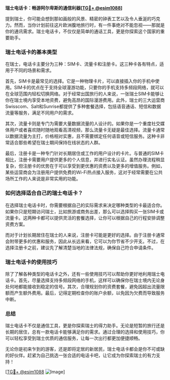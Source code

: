 **瑞士电话卡：畅游阿尔卑斯的通信利器[[TG💪+ @esim1088](https://t.me/s/esim1088)]**

提到瑞士，你可能会想到那如画般的风景、精密的钟表工艺以及令人垂涎的巧克力。然而，当你计划前往这片欧洲腹地旅行时，有一件事绝对不能忽视——那就是你的通讯需求。瑞士电话卡，不仅仅是简单的通话工具，更是你探索这个国家的重要助手。

### 瑞士电话卡的基本类型

在瑞士，电话卡主要分为三种：SIM卡、流量卡和注册卡。这三种卡各有特点，适用于不同的场景和需求。

首先，SIM卡是最常见的选择。它是一种物理卡片，可以直接插入你的手机中使用。SIM卡的优点在于支持全球漫游功能，只要你的手机支持多频段网络，就可以在全球范围内轻松切换网络。对于经常出国旅行的人来说，一张瑞士SIM卡能够让你在瑞士境内享受本地资费，避免高昂的国际漫游费用。此外，瑞士的三大运营商Swisscom、Salt和Sunrise都提供了多种套餐选择，包括语音通话、短信和数据流量等服务，满足不同用户的需求。

其次，流量卡则是专门为需要大量数据流量的人设计的。如果你是一个重度社交媒体用户或者喜欢随时随地观看高清视频，那么流量卡无疑是最佳选择。流量卡通常以数据流量为主打，价格相对实惠，且不需要绑定任何语音或短信服务。这种卡非常适合那些希望在瑞士期间保持在线状态的人群。

最后，注册卡是一种专门针对长期居住或工作的用户设计的卡片。与普通的SIM卡相比，注册卡需要用户提供更多的个人信息，并进行实名认证。虽然办理流程稍显复杂，但注册卡的优势在于可以享受到更优惠的资费以及更多的增值服务。例如，某些运营商会为注册用户提供免费的Wi-Fi热点接入服务，这对于经常需要在公共场所工作的人来说是非常实用的功能。

### 如何选择适合自己的瑞士电话卡？

在选择瑞士电话卡时，你需要根据自己的实际需求来决定哪种类型的卡最适合你。如果你只是短期访问瑞士，比如旅游或商务出差，那么可以选择购买一张SIM卡或流量卡。这两种卡都可以提供灵活的套餐选择，让你可以根据自己的行程安排调整资费方案。

而对于计划长期居住在瑞士的人来说，注册卡可能是更好的选择。由于注册卡通常会附带更多的优惠和服务，因此从长远来看，它可以为你节省不少开支。不过，在选择注册卡之前，建议先了解清楚当地的法律法规，确保自己符合申请条件。

### 瑞士电话卡的使用技巧

除了了解各种类型的电话卡之外，还有一些使用技巧可以帮助你更好地利用瑞士电话卡。首先，尽量选择支持多频段网络的手机，这样可以确保你在瑞士境内无论身处何地都能接收到稳定的信号。其次，合理规划你的资费套餐，避免因超出流量限额而产生额外费用。最后，记得定期检查你的账户余额，以免因为欠费而导致服务中断。

### 总结

瑞士电话卡不仅是通信工具，更是你探索瑞士的得力助手。无论是短暂的旅行还是长期的居住，总有一款电话卡能够满足你的需求。通过合理的选择和使用技巧，你可以轻松享受到瑞士优质的通信服务，让每一次出行都更加便捷顺畅。

无论你是初来乍到的游客，还是即将定居的新居民，瑞士电话卡都会是你不可或缺的好伙伴。赶紧为自己挑选一张合适的电话卡吧，让它成为你探索瑞士的有力支持！

[[TG💪+ @esim1088](https://t.me/s/esim1088) ![Image](https://i.postimg.cc/4NQfJmqS/Snipaste-2025-05-13-00-14-12.png)]